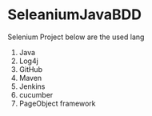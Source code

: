 # SeleaniumJavaBDD
Selenium Project below are the used lang 
1. Java
2. Log4j
3. GitHub
4. Maven
5. Jenkins
6. cucumber
7. PageObject framework
